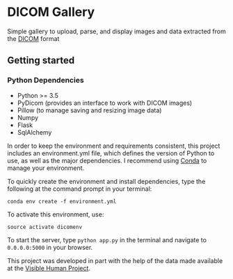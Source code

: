 # DICOM Gallery
Simple gallery to upload, parse, and display images and data extracted from the [DICOM](https://en.wikipedia.org/wiki/DICOM) format

## Getting started

### Python Dependencies

- Python >= 3.5
- PyDicom (provides an interface to work with DICOM images)
- Pillow (to manage saving and resizing image data)
- Numpy
- Flask
- SqlAlchemy

In order to keep the environment and requirements consistent, this project includes an environment.yml file, which defines the version of Python to use, as well as the major dependencies. I recommend using [Conda](https://conda.io/docs/index.html) to manage your environment.

To quickly create the environment and install dependencies, type the following at the command prompt in your terminal:

```
conda env create -f environment.yml
```

To activate this environment, use:

```
source activate dicomenv
```

To start the server, type `python app.py` in the terminal and navigate to `0.0.0.0:5000` in your browser.

This project was developed in part with the help of the data made available at the [Visible Human Project](https://mri.radiology.uiowa.edu/visible_human_datasets.html).
